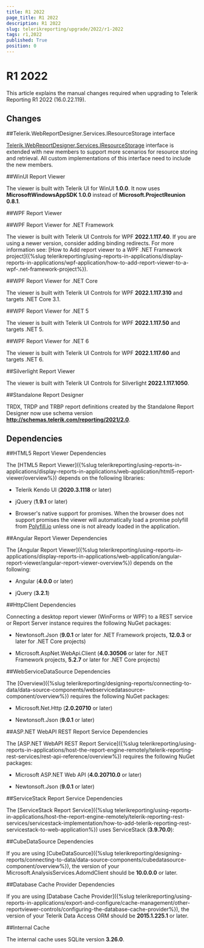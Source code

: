 ```yaml
---
title: R1 2022
page_title: R1 2022 
description: R1 2022
slug: telerikreporting/upgrade/2022/r1-2022
tags: r1,2022
published: True
position: 0
---
```


# R1 2022

This article explains the manual changes required when upgrading to Telerik Reporting R1 2022 (16.0.22.119).

## Changes

##Telerik.WebReportDesigner.Services.IResourceStorage interface

[Telerik.WebReportDesigner.Services.IResourceStorage](/reporting/api/Telerik.WebReportDesigner.Services.IResourceStorage) interface is extended with new members to support more scenarios for resource storing and retrieval. All custom implementations of this interface need to include the new members. 

##WinUI Report Viewer

The viewer is built with Telerik UI for WinUI __1.0.0__. It now uses __MicrosoftWindowsAppSDK 1.0.0__ instead of __Microsoft.ProjectReunion 0.8.1__. 

##WPF Report Viewer

##WPF Report Viewer for .NET Framework

The viewer is built with Telerik UI Controls for WPF __2022.1.117.40__. If you are using a newer version, consider adding binding redirects. For more information see: [How to Add report viewer to a WPF .NET Framework project]({%slug telerikreporting/using-reports-in-applications/display-reports-in-applications/wpf-application/how-to-add-report-viewer-to-a-wpf-.net-framework-project%}).

##WPF Report Viewer for .NET Core

The viewer is built with Telerik UI Controls for WPF __2022.1.117.310__ and targets .NET Core 3.1. 

##WPF Report Viewer for .NET 5

The viewer is built with Telerik UI Controls for WPF __2022.1.117.50__ and targets .NET 5. 

##WPF Report Viewer for .NET 6

The viewer is built with Telerik UI Controls for WPF __2022.1.117.60__ and targets .NET 6. 

##Silverlight Report Viewer

The viewer is built with Telerik UI Controls for Silverlight __2022.1.117.1050__. 

##Standalone Report Designer

TRDX, TRDP and TRBP report definitions created by the Standalone Report Designer now use schema version __http://schemas.telerik.com/reporting/2021/2.0__. 

## Dependencies

##HTML5 Report Viewer Dependencies

The [HTML5 Report Viewer]({%slug telerikreporting/using-reports-in-applications/display-reports-in-applications/web-application/html5-report-viewer/overview%}) depends on the following libraries: 

* Telerik Kendo UI (__2020.3.1118__ or later) 

* jQuery (__1.9.1__ or later) 

* Browser's native support for promises. When the browser does not support promises the viewer will automatically load a promise polyfill from  [Polyfill.io](https://polyfill.io)  unless one is not already loaded in the application. 

##Angular Report Viewer Dependencies

The [Angular Report Viewer]({%slug telerikreporting/using-reports-in-applications/display-reports-in-applications/web-application/angular-report-viewer/angular-report-viewer-overview%}) depends on the following: 

* Angular (__4.0.0__ or later) 

* jQuery (__3.2.1__) 

##HttpClient Dependencies

Connecting a desktop report viewer (WinForms or WPF) to a REST service or Report Server instance requires the following NuGet packages: 

* Newtonsoft.Json (__9.0.1__ or later for .NET Framework projects, __12.0.3__ or later for .NET Core projects) 

* Microsoft.AspNet.WebApi.Client (__4.0.30506__ or later for .NET Framework projects, __5.2.7__ or later for .NET Core projects) 

##WebServiceDataSource Dependencies

The [Overview]({%slug telerikreporting/designing-reports/connecting-to-data/data-source-components/webservicedatasource-component/overview%}) requires the following NuGet packages: 

* Microsoft.Net.Http (__2.0.20710__ or later) 

* Newtonsoft.Json (__9.0.1__ or later) 

##ASP.NET WebAPI REST Report Service Dependencies

The [ASP.NET WebAPI REST Report Service]({%slug telerikreporting/using-reports-in-applications/host-the-report-engine-remotely/telerik-reporting-rest-services/rest-api-reference/overview%}) requires the following NuGet packages: 

* Microsoft ASP.NET Web API (__4.0.20710.0__ or later) 

* Newtonsoft.Json (__9.0.1__ or later) 

##ServiceStack Report Service Dependencies

The [ServiceStack Report Service]({%slug telerikreporting/using-reports-in-applications/host-the-report-engine-remotely/telerik-reporting-rest-services/servicestack-implementation/how-to-add-telerik-reporting-rest-servicestack-to-web-application%}) uses ServiceStack (__3.9.70.0__): 

##CubeDataSource Dependencies

If you are using [CubeDataSource]({%slug telerikreporting/designing-reports/connecting-to-data/data-source-components/cubedatasource-component/overview%}), the version of your Microsoft.AnalysisServices.AdomdClient should be __10.0.0.0__ or later. 

##Database Cache Provider Dependencies

If you are using [Database Cache Provider]({%slug telerikreporting/using-reports-in-applications/export-and-configure/cache-management/other-reportviewer-controls/configuring-the-database-cache-provider%}), the version of your Telerik Data Access ORM should be __2015.1.225.1__ or later. 

##Internal Cache

The internal cache uses SQLite version __3.26.0__.
